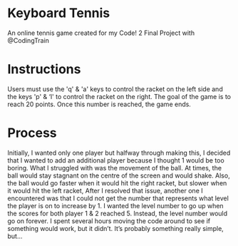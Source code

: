 # Keyboard Tennis
An online tennis game created for my Code! 2 Final Project with @CodingTrain

# Instructions
Users must use the 'q' & 'a' keys to control the racket on the left side and the keys 'p' & ‘l' to control the racket on the right. The goal of the game is to reach 20 points. Once this number is reached, the game ends.

# Process
Initially, I wanted only one player but halfway through making this, I decided that I wanted to add an additional player because I thought 1 would be too boring. What I struggled with was the movement of the ball. At times, the ball would stay stagnant on the centre of the screen and would shake. Also, the ball would go faster when it would hit the right racket, but slower when it would hit the left racket,  After I resolved that issue, another one I encountered was that I could not get the number that represents what level the player is on to increase by 1. I wanted the level number to go up when the scores for both player 1 & 2 reached 5. Instead, the level number would go on forever. I spent several hours moving the code around to see if something would work, but it didn’t. It’s probably something really simple, but...
